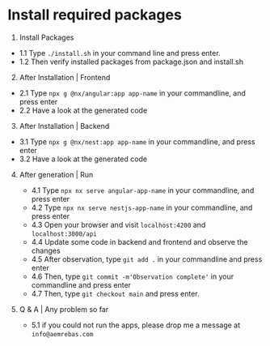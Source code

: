 # Install required packages

1. Install Packages

- 1.1 Type `./install.sh` in your command line and press enter.
- 1.2 Then verify installed packages from package.json and install.sh

2. After Installation | Frontend

- 2.1 Type `npx g @nx/angular:app app-name` in your commandline, and press enter
- 2.2 Have a look at the generated code

3. After Installation | Backend

- 3.1 Type `npx g @nx/nest:app app-name` in your commandline, and press enter
- 3.2 Have a look at the generated code

4. After generation | Run

   - 4.1 Type `npx nx serve angular-app-name` in your commandline, and press enter
   - 4.2 Type `npx nx serve nestjs-app-name` in your commandline, and press enter
   - 4.3 Open your browser and visit `localhost:4200` and `localhost:3000/api`
   - 4.4 Update some code in backend and frontend and observe the changes
   - 4.5 After observation, type `git add .` in your commandline and press enter
   - 4.6 Then, type `git commit -m'Observation complete'` in your commandline and press enter
   - 4.7 Then, type `git checkout main` and press enter.

5. Q & A | Any problem so far
   - 5.1 if you could not run the apps, please drop me a message at `info@aemrebas.com`
